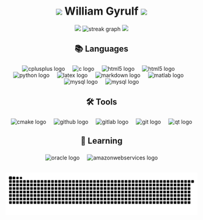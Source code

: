 <div align="center">
  <h1>
    <a href="https://willegyr.github.io/" style="text-decoration: none; color: inherit;">
      <img src="https://user-images.githubusercontent.com/74038190/213844263-a8897a51-32f4-4b3b-b5c2-e1528b89f6f3.png" width="50px" /> William Gyrulf <img src="https://user-images.githubusercontent.com/74038190/213844263-a8897a51-32f4-4b3b-b5c2-e1528b89f6f3.png" width="50px" />
    </a>
  </h1>
</div>

<div align="center">
  <img src="https://github-readme-stats.vercel.app/api/top-langs?username=WilleGyr&locale=en&hide_title=false&layout=compact&card_width=320&langs_count=5&theme=material-palenight&hide_border=false&cache_seconds=1800" height="150">
  <img src="https://streak-stats.vercel.app?user=WilleGyr&locale=en&mode=daily&theme=material-palenight&hide_border=false&border_radius=5&order=3" height="150" alt="streak graph"/>
  <a href="https://github.com/WilleGyr/Spotify_Wrapped">
    <img src="https://github-readme-stats.vercel.app/api/pin/?username=WilleGyr&repo=Spotify_Wrapped&theme=material-palenight&hide_border=false" width="400">
  </a>
</div>


###

<h2 align="center">📚 Languages</h2>

###

<div align="center">
  <img src="https://cdn.jsdelivr.net/gh/devicons/devicon/icons/cplusplus/cplusplus-original.svg" height="40" alt="cplusplus logo"  />
  <img width="12" />
  <img src="https://cdn.jsdelivr.net/gh/devicons/devicon/icons/c/c-original.svg" height="40" alt="c logo"  />
  <img width="12" />
  <img src="https://cdn.jsdelivr.net/gh/devicons/devicon/icons/html5/html5-original.svg" height="40" alt="html5 logo"  />
  <img width="12" />
  <img src="https://cdn.jsdelivr.net/gh/devicons/devicon/icons/css3/css3-original.svg" height="40" alt="html5 logo"  />
  <img width="12" />
  <img src="https://cdn.jsdelivr.net/gh/devicons/devicon/icons/python/python-original.svg" height="40" alt="python logo"  />
  <img width="12" />
  <img src="https://cdn.simpleicons.org/latex/008080" height="40" alt="latex logo"  />
  <img width="12" />
  <img src="https://skillicons.dev/icons?i=md" height="40" alt="markdown logo"  />
  <img width="12" />
  <img src="https://cdn.jsdelivr.net/gh/devicons/devicon/icons/matlab/matlab-original.svg" height="40" alt="matlab logo"  />
  <img width="12" />
  <img src="https://cdn.simpleicons.org/mysql/4479A1" height="40" alt="mysql logo"  />
  <img width="12" />
  <img src="https://cdn.simpleicons.org/sqlite/4479A1" height="40" alt="mysql logo"  />
</div>

###

<h2 align="center">🛠 Tools</h2>

###

<div align="center">
  <img src="https://cdn.jsdelivr.net/gh/devicons/devicon/icons/cmake/cmake-original.svg" height="40" alt="cmake logo"  />
  <img width="12" />
  <img src="https://skillicons.dev/icons?i=github" height="40" alt="github logo"  />
  <img width="12" />
  <img src="https://cdn.jsdelivr.net/gh/devicons/devicon/icons/gitlab/gitlab-original.svg" height="40" alt="gitlab logo"  />
  <img width="12" />
  <img src="https://skillicons.dev/icons?i=git" height="40" alt="git logo"  />
  <img width="12" />
  <img src="https://cdn.simpleicons.org/qt/4479A1" height="40" alt="qt logo"  />
</div>

###

<h2 align="center">📖 Learning</h2>

###

<div align="center">
  <img src="https://cdn.simpleicons.org/oracle/F80000" height="40" alt="oracle logo"  />
  <img width="12" />
  <img src="https://skillicons.dev/icons?i=aws" height="40" alt="amazonwebservices logo"  />
</div>

<br clear="both">
<p align="center">
  <img src="https://raw.githubusercontent.com/WilleGyr/WilleGyr/output/snake.svg" alt="Snake animation" />
</p>

###
